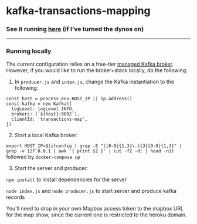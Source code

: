 # kafka-transactions-mapping

### See it running [here](https://yoco-transactions-map.herokuapp.com/) (if I've turned the dynos on)
____________________________

### Running locally
The current configuration relies on a free-tier [managed Kafka broker](https://www.cloudkarafka.com/). However, if you would like to run the broker+stack locally, do the following:

1. In `producer.js` and `index.js`, change the Kafka instantiation to the following:
```
const host = process.env.HOST_IP || ip.address()
const kafka = new Kafka({
  logLevel: logLevel.INFO,
  brokers: [`${host}:9092`],
  clientId: 'transactions-map',
})
```

2. Start a local Kafka broker:

`export HOST_IP=$(ifconfig | grep -E "([0-9]{1,3}\.){3}[0-9]{1,3}" | grep -v 127.0.0.1 | awk '{ print $2 }' | cut -f2 -d: | head -n1)` followed by `docker-compose up`

3. Start the server and producer:

`npm install` to install dependencies for the server

`node index.js` and `node producer.js` to start server and produce kafka records

You'll need to drop in your own Mapbox access token to the mapbox URL for the map show, since the current one is restricted to the heroku domain. 


